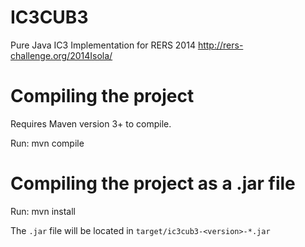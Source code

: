 # IC3CUB3
Pure Java IC3 Implementation for RERS 2014 http://rers-challenge.org/2014Isola/


# Compiling the project

Requires Maven version 3+ to compile.

Run:
	mvn compile


# Compiling the project as a .jar file

Run:
	mvn install

The `.jar` file will be located in `target/ic3cub3-<version>-*.jar`

